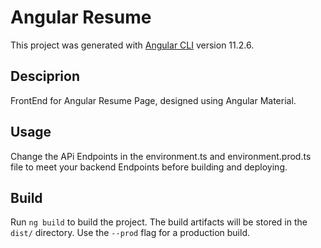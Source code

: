 # Angular Resume

This project was generated with [Angular CLI](https://github.com/angular/angular-cli) version 11.2.6.

## Desciprion

FrontEnd for Angular Resume Page, designed using Angular Material.

## Usage

Change the APi Endpoints in the environment.ts and environment.prod.ts file to meet your backend Endpoints before building and deploying.

## Build

Run `ng build` to build the project. The build artifacts will be stored in the `dist/` directory. Use the `--prod` flag for a production build.
